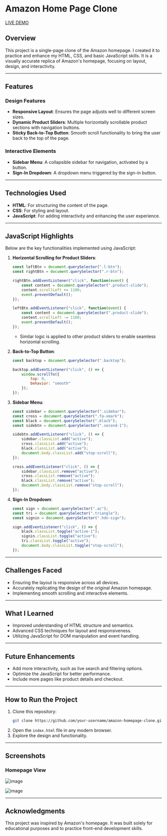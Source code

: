 # Amazon Home Page Clone
[LIVE DEMO](https://anushkaps.github.io/amazon-clone-js/)

## Overview
This project is a single-page clone of the Amazon homepage. I created it to practice and enhance my HTML, CSS, and basic JavaScript skills. It is a visually accurate replica of Amazon's homepage, focusing on layout, design, and interactivity.

---

## Features

### Design Features
- **Responsive Layout**: Ensures the page adjusts well to different screen sizes.
- **Dynamic Product Sliders**: Multiple horizontally scrollable product sections with navigation buttons.
- **Sticky Back-to-Top Button**: Smooth scroll functionality to bring the user back to the top of the page.

### Interactive Elements
- **Sidebar Menu**: A collapsible sidebar for navigation, activated by a button.
- **Sign-In Dropdown**: A dropdown menu triggered by the sign-in button.

---

## Technologies Used
- **HTML**: For structuring the content of the page.
- **CSS**: For styling and layout.
- **JavaScript**: For adding interactivity and enhancing the user experience.

---

## JavaScript Highlights
Below are the key functionalities implemented using JavaScript:

1. **Horizontal Scrolling for Product Sliders**:
   ```javascript
   const leftBtn = document.querySelector(".l-btn");
   const rightBtn = document.querySelector(".r-btn");

   rightBtn.addEventListener("click", function(event) {
       const content = document.querySelector(".product-slide");
       content.scrollLeft += 1100;
       event.preventDefault();
   });

   leftBtn.addEventListener("click", function(event) {
       const content = document.querySelector(".product-slide");
       content.scrollLeft -= 1100;
       event.preventDefault();
   });
   ```
   - Similar logic is applied to other product sliders to enable seamless horizontal scrolling.

2. **Back-to-Top Button**:
   ```javascript
   const backtop = document.querySelector(".backtop");

   backtop.addEventListener("click", () => {
       window.scrollTo({
           top: 0,
           behavior: "smooth"
       });
   });
   ```

3. **Sidebar Menu**:
   ```javascript
   const sidebar = document.querySelector(".sidebar");
   const cross = document.querySelector(".fa-xmark");
   const black = document.querySelector(".black");
   const sidebtn = document.querySelector(".second-1");

   sidebtn.addEventListener("click", () => {
       sidebar.classList.add("active");
       cross.classList.add("active");
       black.classList.add("active");
       document.body.classList.add("stop-scroll");
   });

   cross.addEventListener("click", () => {
       sidebar.classList.remove("active");
       cross.classList.remove("active");
       black.classList.remove("active");
       document.body.classList.remove("stop-scroll");
   });
   ```

4. **Sign-In Dropdown**:
   ```javascript
   const sign = document.querySelector(".ac");
   const tri = document.querySelector(".triangle");
   const signin = document.querySelector(".hdn-sign");

   sign.addEventListener("click", () => {
       black.classList.toggle("active-1");
       signin.classList.toggle("active");
       tri.classList.toggle("active");
       document.body.classList.toggle("stop-scroll");
   });
   ```

---

## Challenges Faced
- Ensuring the layout is responsive across all devices.
- Accurately replicating the design of the original Amazon homepage.
- Implementing smooth scrolling and interactive elements.

---

## What I Learned
- Improved understanding of HTML structure and semantics.
- Advanced CSS techniques for layout and responsiveness.
- Utilizing JavaScript for DOM manipulation and event handling.

---

## Future Enhancements
- Add more interactivity, such as live search and filtering options.
- Optimize the JavaScript for better performance.
- Include more pages like product details and checkout.

---

## How to Run the Project
1. Clone this repository:
   ```bash
   git clone https://github.com/your-username/amazon-homepage-clone.git
   ```
2. Open the `index.html` file in any modern browser.
3. Explore the design and functionality.

---

## Screenshots
### Homepage View
![image](https://github.com/user-attachments/assets/027f29d1-25a6-4f01-89db-73cf493126cd)

![image](https://github.com/user-attachments/assets/19875fd0-951a-4662-9a59-9289572767fe)


---

## Acknowledgments
This project was inspired by Amazon's homepage. It was built solely for educational purposes and to practice front-end development skills.

